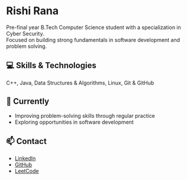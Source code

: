 # Rishi Rana

Pre-final year B.Tech Computer Science student with a specialization in Cyber Security.  
Focused on building strong fundamentals in software development and problem solving.

## 💻 Skills & Technologies

C++, Java, Data Structures & Algorithms, Linux, Git & GitHub

## 📌 Currently

- Improving problem-solving skills through regular practice  
- Exploring opportunities in software development

## 📫 Contact

- [LinkedIn](https://www.linkedin.com/in/rishi-rana-11426a330)  
- [GitHub](https://github.com/rishi10rana)  
- [LeetCode](https://leetcode.com/u/Rishi_10_Rana/)
